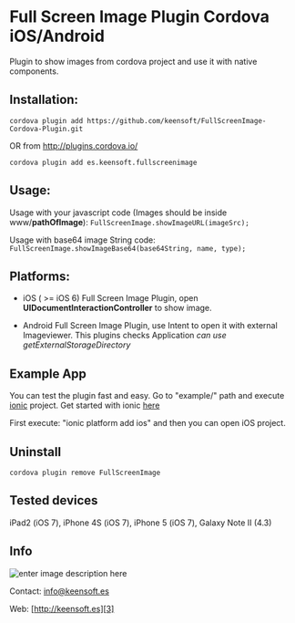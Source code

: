 Full Screen Image Plugin Cordova iOS/Android
=================================

Plugin to show images from cordova project and use it with native components. 

Installation:
--------------

`cordova plugin add https://github.com/keensoft/FullScreenImage-Cordova-Plugin.git`

OR from http://plugins.cordova.io/ 

`cordova plugin add es.keensoft.fullscreenimage`

Usage:
--------------

Usage with your javascript code (Images should be inside www/**pathOfImage**):
`FullScreenImage.showImageURL(imageSrc);`

Usage with base64 image String code:
`FullScreenImage.showImageBase64(base64String, name, type);`

Platforms:
--------------
* iOS ( >= iOS 6)
Full Screen Image Plugin, open **UIDocumentInteractionController** to show image.  

* Android
Full Screen Image Plugin, use Intent to open it with external Imageviewer. This plugins checks Application *can use getExternalStorageDirectory*

Example App
--------------
You can test the plugin fast and easy. Go to "example/" path and execute [ionic][4] project. Get started with ionic [here][5]

First execute: "ionic platform add ios" and then you can open iOS project.

Uninstall
--------------

`cordova plugin remove FullScreenImage`

Tested devices
--------------
iPad2 (iOS 7), iPhone 4S (iOS 7), iPhone 5 (iOS 7), Galaxy Note II (4.3)

Info
--------------
![enter image description here][1]

Contact: [info@keensoft.es][2]

Web: [http://keensoft.es][3]


[1]: http://www.keensoft.es/wp-content/uploads/2013/04/keensoft-logo1.png
[2]: info@keensoft.es
[3]: http://keensoft.es
[4]: http://ionicframework.com/
[5]: http://ionicframework.com/getting-started/